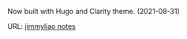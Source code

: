 
Now built with Hugo and Clarity theme. (2021-08-31)

URL: [jimmyliao notes](https://jimmyliao.net)
